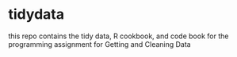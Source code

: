 # tidydata
this repo contains the tidy data, R cookbook, and code book for the programming assignment for Getting and Cleaning Data
